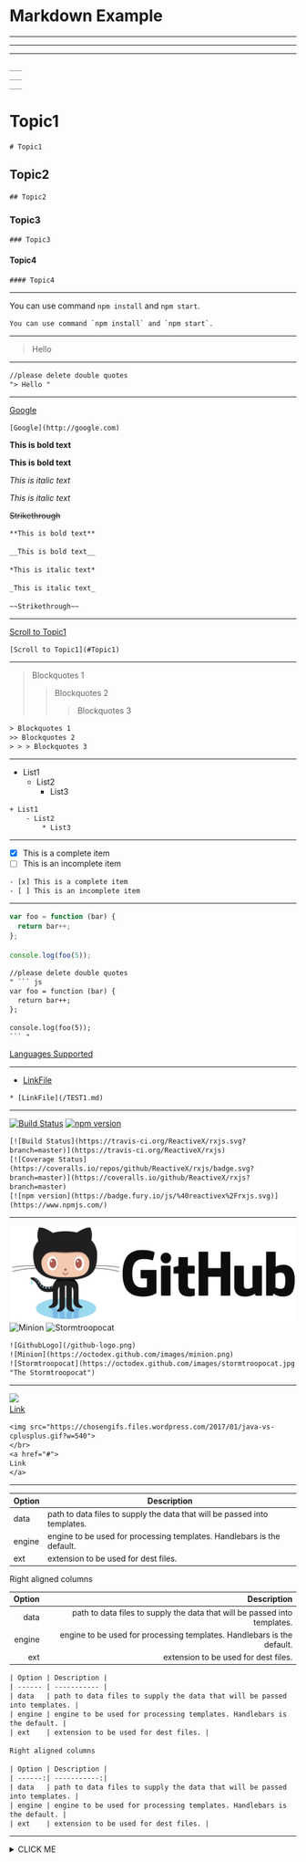 # Markdown Example

___
___
___

```
___
___
___
```

# Topic1
```
# Topic1
```

## Topic2

```
## Topic2
```

### Topic3

```
### Topic3
```
#### Topic4

```
#### Topic4
```


---

You can use command `npm install` and `npm start`.
```
You can use command `npm install` and `npm start`.
```
---

> Hello
---
```
//please delete double quotes
"> Hello "
```
---

[Google](http://google.com)
```
[Google](http://google.com)
```

**This is bold text**

__This is bold text__

*This is italic text*

_This is italic text_

~~Strikethrough~~

```
**This is bold text**

__This is bold text__

*This is italic text*

_This is italic text_

~~Strikethrough~~

```
___

[Scroll to Topic1](#Topic1)

```
[Scroll to Topic1](#Topic1)
```
---

> Blockquotes 1
>> Blockquotes 2
> > > Blockquotes 3
```
> Blockquotes 1
>> Blockquotes 2
> > > Blockquotes 3
```

___
+ List1
    - List2
        * List3

```
+ List1
    - List2
        * List3
```
___


- [x] This is a complete item
- [ ] This is an incomplete item

```
- [x] This is a complete item
- [ ] This is an incomplete item
```

---

``` js
var foo = function (bar) {
  return bar++;
};

console.log(foo(5));
```

```
//please delete double quotes
" ``` js
var foo = function (bar) {
  return bar++;
};

console.log(foo(5));
``` "
```
[Languages Supported](http://www.rubycoloredglasses.com/2013/04/languages-supported-by-github-flavored-markdown/)

___

* [LinkFile](/TEST1.md)

```
* [LinkFile](/TEST1.md)
```

---

[![Build Status](https://travis-ci.org/ReactiveX/rxjs.svg?branch=master)](https://travis-ci.org/ReactiveX/rxjs)
[![npm version](https://badge.fury.io/js/%40reactivex%2Frxjs.svg)](https://www.npmjs.com/)

```
[![Build Status](https://travis-ci.org/ReactiveX/rxjs.svg?branch=master)](https://travis-ci.org/ReactiveX/rxjs)
[![Coverage Status](https://coveralls.io/repos/github/ReactiveX/rxjs/badge.svg?branch=master)](https://coveralls.io/github/ReactiveX/rxjs?branch=master)
[![npm version](https://badge.fury.io/js/%40reactivex%2Frxjs.svg)](https://www.npmjs.com/)

```
---

![GithubLogo](/github-logo.png)
![Minion](https://octodex.github.com/images/minion.png)
![Stormtroopocat](https://octodex.github.com/images/stormtroopocat.jpg "The Stormtroopocat")

```
![GithubLogo](/github-logo.png)
![Minion](https://octodex.github.com/images/minion.png)
![Stormtroopocat](https://octodex.github.com/images/stormtroopocat.jpg "The Stormtroopocat")

```

---

<img src="https://chosengifs.files.wordpress.com/2017/01/java-vs-cplusplus.gif?w=540">
</br>
<a href="#">
Link
</a>

```
<img src="https://chosengifs.files.wordpress.com/2017/01/java-vs-cplusplus.gif?w=540">
</br>
<a href="#">
Link
</a>
```


---

| Option | Description |
| ------ | ----------- |
| data   | path to data files to supply the data that will be passed into templates. |
| engine | engine to be used for processing templates. Handlebars is the default. |
| ext    | extension to be used for dest files. |

Right aligned columns

| Option | Description |
| ------:| -----------:|
| data   | path to data files to supply the data that will be passed into templates. |
| engine | engine to be used for processing templates. Handlebars is the default. |
| ext    | extension to be used for dest files. |

```
| Option | Description |
| ------ | ----------- |
| data   | path to data files to supply the data that will be passed into templates. |
| engine | engine to be used for processing templates. Handlebars is the default. |
| ext    | extension to be used for dest files. |

Right aligned columns

| Option | Description |
| ------:| -----------:|
| data   | path to data files to supply the data that will be passed into templates. |
| engine | engine to be used for processing templates. Handlebars is the default. |
| ext    | extension to be used for dest files. |
```

___


<details>
<summary>
CLICK ME
</summary>
<p>

#### yes, even hidden code blocks!
Hello sssss
- ss
```python
print("hello world!")
```

### Referent

[https://markdown-it.github.io/](https://markdown-it.github.io/)

[https://guides.github.com/features/mastering-markdown/](https://guides.github.com/features/mastering-markdown/)
